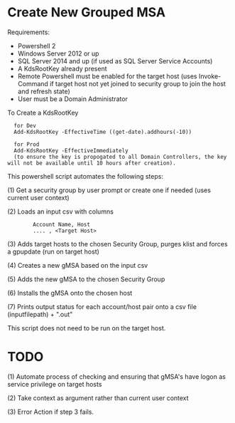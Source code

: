 # Create New Grouped MSA

Requirements:
- Powershell 2
- Windows Server 2012 or up
- SQL Server 2014 and up (if used as SQL Server Service Accounts)
- A KdsRootKey already present
- Remote Powershell must be enabled for the target host (uses Invoke-Command if target host not yet joined to security group to
  join the host and refresh state)
- User must be a Domain Administrator

To Create a KdsRootKey 

      for Dev
      Add-KdsRootKey -EffectiveTime ((get-date).addhours(-10))
      
      for Prod
      Add-KdsRootKey -EffectiveImmediately
      (to ensure the key is propogated to all Domain Controllers, the key will not be available until 10 hours after creation).

This powershell script automates the following steps:

(1) Get a security group by user prompt or create one if needed (uses current user context)

(2) Loads an input csv with columns 

            Account Name, Host
            .... , <Target Host>
 
 (3) Adds target hosts to the chosen Security Group, purges klist and forces a gpupdate (run on target host)
 
 (4) Creates a new gMSA based on the input csv
 
 (5) Adds the new gMSA to the chosen Security Group
 
 (6) Installs the gMSA onto the chosen host
 
 (7) Prints output status for each account/host pair onto a csv file (inputfilepath) + ".out"
 
 This script does not need to be run on the target host.
 
 # TODO
 (1) Automate process of checking and ensuring that gMSA's have logon as service privilege on target hosts

 (2) Take context as argument rather than current user context
 
 (3) Error Action if step 3 fails.
 
